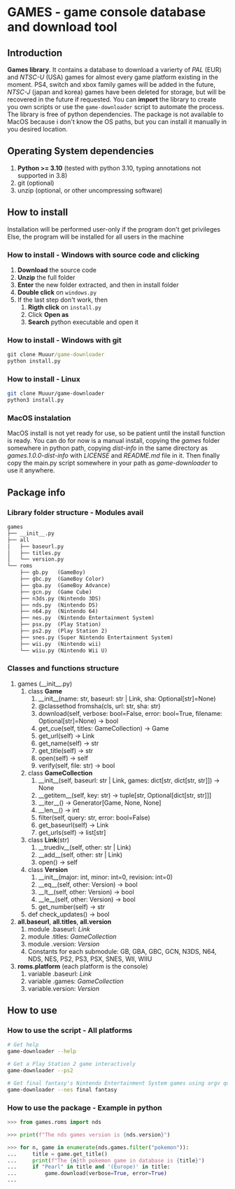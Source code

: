 # GAMES - game console database and download tool

## Introduction

__Games library__. It contains a database to download a varierty of _PAL_ (EUR) and
_NTSC-U_ (USA) games for almost every game platform existing in the moment. PS4,
switch and xbox family games will be added in the future, _NTSC-J_ (japan and
korea) games have been deleted for storage, but will be recovered in the future
if requested.
You can __import__ the library to create you own scripts or use the `game-downloader`
script to automate the process. The library is free of python dependencies.
The package is not available to MacOS because i don't know the OS paths, but you can
install it manually in you desired location.

## Operating System dependencies
1. __Python >= 3.10__ (tested with python 3.10, typing annotations not supported in 3.8)
2. git (optional)
3. unzip (optional, or other uncompressing software)

## How to install

Installation will be performed user-only if the program don't get privileges
Else, the program will be installed for all users in the machine

### How to install - Windows with source code and clicking
1. __Download__ the source code
2. __Unzip__ the full folder
3. __Enter__ the new folder extracted, and then in install folder
4. __Double click__ on `windows.py`
5. If the last step don't work, then
	1. __Rigth click__ on `install.py`
	2. Click __Open as__
	3. __Search__ python executable and open it

### How to install - Windows with git
```cmd
git clone Muuur/game-downloader
python install.py
```

### How to install - Linux
```bash
git clone Muuur/game-downloader
python3 install.py
```

### MacOS instalation
MacOS install is not yet ready for use, so be patient until the install function is
ready. You can do for now is a manual install, copying the _games_ folder somewhere
in python path, copying _dist-info_ in the same directory as _games.1.0.0-dist-info_
with _LICENSE_ and _README.md_ file in it. Then finally copy the main.py script
somewhere in your path as _game-downloader_ to use it anywhere.

## Package info

### Library folder structure - Modules avail
```md
games
├── __init__.py
├── all
│	├── baseurl.py
│	├── titles.py
│	└── version.py
└── roms
	├── gb.py	(GameBoy)
	├── gbc.py	(GameBoy Color)
	├── gba.py	(GameBoy Advance)
	├── gcn.py	(Game Cube)
	├── n3ds.py	(Nintendo 3DS)
	├── nds.py	(Nintendo DS)
	├── n64.py	(Nintendo 64)
	├── nes.py	(Nintendo Entertainment System)
	├── psx.py	(Play Station)
	├── ps2.py	(Play Station 2)
	├── snes.py	(Super Nintendo Entertainment System)
	├── wii.py	(Nintendo wii)
	└── wiiu.py	(Nintendo Wii U)
```

### Classes and functions structure
1. games (\_\_init\_\_.py)
	1. class __Game__
		1. \_\_init\_\_(name: str, baseurl: str | Link, sha: Optional[str]=None)
		2. @classethod fromsha(cls, url: str, sha: str)
		3. download(self, verbose: bool=False, error: bool=True, filename: Optional[str]=None) -> bool
		4. get_cue(self, titles: GameCollection) -> Game
		5. get_url(self) -> Link
		6. get_name(self) -> str
		7. get_title(self) -> str
		8. open(self) -> self
		9. verify(self, file: str) -> bool
	2. class __GameCollection__
		1. \_\_init\_\_(self, baseurl: str | Link, games: dict[str, dict[str, str]]) -> None
		2. \_\_getitem\_\_(self, key: str) -> tuple[str, Optional[dict[str, str]]]
		3. \_\_iter\_\_() -> Generator[Game, None, None]
		4. \_\_len\_\_() -> int
		5. filter(self, query: str, error: bool=False)
		6. get_baseurl(self) -> Link
		7. get_urls(self) -> list[str]
	3. class __Link__(str)
		1. \_\_truediv\_\_(self, other: str | Link)
		2. \_\_add\_\_(self, other: str | Link)
		3. open() -> self
	4. class __Version__
		1. \_\_init\_\_(major: int, minor: int=0, revision: int=0)
		2. \_\_eq\_\_(self, other: Version) -> bool
		3. \_\_lt\_\_(self, other: Version) -> bool
		4. \_\_le\_\_(self, other: Version) -> bool
		5. get_number(self) -> str
	5. def check_updates() -> bool
2. __all.baseurl__, __all.titles__, __all.version__
	1. module .baseurl: _Link_
	2. module .titles:  _GameCollection_
	3. module .version: _Version_
	4. Constants for each submodule: GB, GBA, GBC, GCN, N3DS, N64, NDS, NES, PS2, PS3, PSX, SNES, WII, WIIU
3. __roms.platform__ (each platform is the console)
	1. variable .baseurl: _Link_
	2. variable .games:   _GameCollection_
	3. variable.version: _Version_

## How to use

### How to use the script - All platforms
```bash
# Get help
game-downloader --help

# Get a Play Station 2 game interactively
game-downloader --ps2

# Get final fantasy's Nintendo Entertainment System games using argv query string (quotes not needed)
game-downloader --nes final fantasy
```

### How to use the package - Example in python
```python
>>> from games.roms import nds

>>> print(f"The nds games version is {nds.version}")

>>> for n, game in enumerate(nds.games.filter("pokemon")):
... 	title = game.get_title()
... 	print(f"The {n}th pokemon game in database is {title}")
... 	if "Pearl" in title and '(Europe)' in title:
... 		game.download(verbose=True, error=True)
...
```
